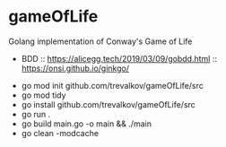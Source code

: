 # gameOfLife
Golang implementation of Conway's Game of Life

- BDD :: https://alicegg.tech/2019/03/09/gobdd.html :: https://onsi.github.io/ginkgo/

* go mod init github.com/trevalkov/gameOfLife/src
* go mod tidy
* go install github.com/trevalkov/gameOfLife/src
* go run .
* go build main.go -o main && ./main
* go clean -modcache  



